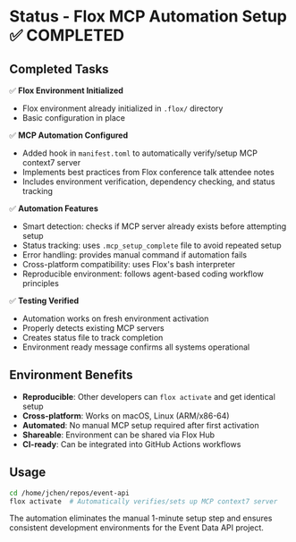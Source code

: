 # Status - Flox MCP Automation Setup ✅ COMPLETED

## Completed Tasks

✅ **Flox Environment Initialized**
- Flox environment already initialized in `.flox/` directory
- Basic configuration in place

✅ **MCP Automation Configured**
- Added hook in `manifest.toml` to automatically verify/setup MCP context7 server
- Implements best practices from Flox conference talk attendee notes
- Includes environment verification, dependency checking, and status tracking

✅ **Automation Features**
- Smart detection: checks if MCP server already exists before attempting setup
- Status tracking: uses `.mcp_setup_complete` file to avoid repeated setup
- Error handling: provides manual command if automation fails
- Cross-platform compatibility: uses Flox's bash interpreter
- Reproducible environment: follows agent-based coding workflow principles

✅ **Testing Verified**
- Automation works on fresh environment activation
- Properly detects existing MCP servers
- Creates status file to track completion
- Environment ready message confirms all systems operational

## Environment Benefits
- **Reproducible**: Other developers can `flox activate` and get identical setup
- **Cross-platform**: Works on macOS, Linux (ARM/x86-64)
- **Automated**: No manual MCP setup required after first activation
- **Shareable**: Environment can be shared via Flox Hub
- **CI-ready**: Can be integrated into GitHub Actions workflows

## Usage
```bash
cd /home/jchen/repos/event-api
flox activate  # Automatically verifies/sets up MCP context7 server
```

The automation eliminates the manual 1-minute setup step and ensures consistent development environments for the Event Data API project.